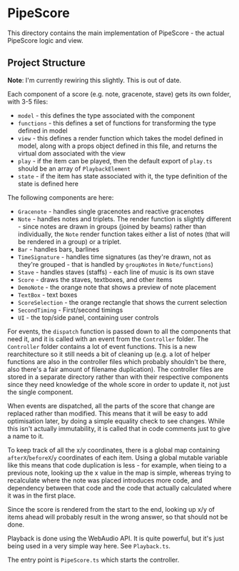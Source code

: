 # PipeScore

This directory contains the main implementation of PipeScore - the actual PipeScore logic and view.

## Project Structure

**Note**: I'm currently rewiring this slightly. This is out of date.

Each component of a score (e.g. note, gracenote, stave) gets its own folder, with 3-5 files:

- `model` - this defines the type associated with the component
- `functions` - this defines a set of functions for transforming the type defined in model
- `view` - this defines a render function which takes the model defined in model, along with a props object defined in this file, and returns the virtual dom associated with the view
- `play` - if the item can be played, then the default export of `play.ts` should be an array of `PlaybackElement`
- `state` - if the item has state associated with it, the type definition of the state is defined here

The following components are here:

- `Gracenote` - handles single gracenotes and reactive gracenotes
- `Note` - handles notes and triplets. The render function is slightly different - since notes are drawn in groups (joined by beams) rather than individually, the `Note` render function takes either a list of notes (that will be rendered in a group) or a triplet.
- `Bar` - handles bars, barlines
- `TimeSignature` - handles time signatures (as they're drawn, not as they're grouped - that is handled by `groupNotes` in `Note/functions`)
- `Stave` - handles staves (staffs) - each line of music is its own stave
- `Score` - draws the staves, textboxes, and other items
- `DemoNote` - the orange note that shows a preview of note placement
- `TextBox` - text boxes
- `ScoreSelection` - the orange rectangle that shows the current selection
- `SecondTiming` - First/second timings
- `UI` - the top/side panel, containing user controls

For events, the `dispatch` function is passed down to all the components that need it, and it is called with an event from the `Controller` folder. The `Controller` folder contains a lot of event functions. This is a new rearchitecture so it still needs a bit of cleaning up (e.g. a lot of helper functions are also in the controller files which probably shouldn't be there, also there's a fair amount of filename duplication). The controller files are stored in a separate directory rather than with their respective components since they need knowledge of the whole score in order to update it, not just the single component.

When events are dispatched, all the parts of the score that change are replaced rather than modified. This means that it will be easy to add optimisation later, by doing a simple equality check to see changes. While this isn't actually immutability, it is called that in code comments just to give a name to it.

To keep track of all the x/y coordinates, there is a global map containing `afterX`/`beforeX`/`y` coordinates of each item. Using a global mutable variable like this means that code duplication is less - for example, when tieing to a previous note, looking up the x value in the map is simple, whereas trying to recalculate where the note was placed introduces more code, and dependency between that code and the code that actually calculated where it was in the first place.

Since the score is rendered from the start to the end, looking up x/y of items ahead will probably result in the wrong answer, so that should not be done.

Playback is done using the WebAudio API. It is quite powerful, but it's just being used in a very simple way here. See `Playback.ts`.

The entry point is `PipeScore.ts` which starts the controller.
